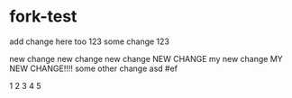 # fork-test
add change here too 123
some change
123

new change
new change
new change
NEW CHANGE
my new change
MY NEW CHANGE!!!!
some other change
asd
#ef


1
2
3
4
5
